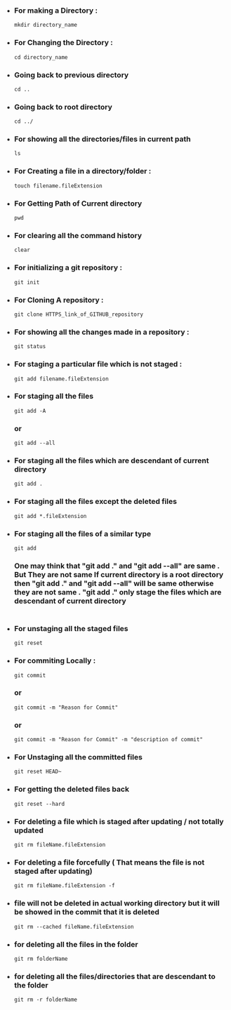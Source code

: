 
- ### For making a Directory : 
      mkdir directory_name 
- ### For Changing the Directory : 
      cd directory_name 
- ### Going back to previous directory
      cd ..
- ### Going back to root directory
      cd ../
- ### For showing all the directories/files in current path
      ls
- ### For Creating a file in a directory/folder : 
      touch filename.fileExtension
- ### For Getting Path of Current directory
      pwd
- ### For clearing all the command history
      clear
- ### For initializing a git repository : 
      git init
- ### For Cloning A repository : 
      git clone HTTPS_link_of_GITHUB_repository
- ### For showing all the changes made in a repository : 
      git status
- ### For staging a particular file which is not staged :
      git add filename.fileExtension
- ### For staging all the files 
      git add -A
  ### or
      git add --all
- ### For staging all the files which are descendant of current directory
      git add .
- ### For staging all the files except the deleted files
      git add *.fileExtension
- ### For staging all the files of a similar type
      git add 

  ### One may think that "git add ." and "git add --all" are same . But They are not same If current directory is a root directory then "git add ." and "git add --all" will be same otherwise they are not same . "git add ." only stage the files which are descendant of current directory <br><br>
- ### For unstaging all the staged files 
      git reset
- ### For commiting Locally : 
      git commit     
  ### or 
      git commit -m "Reason for Commit" 
  ### or 
      git commit -m "Reason for Commit" -m "description of commit"
- ### For Unstaging all the committed files 
      git reset HEAD~
- ###  For getting the deleted files back
      git reset --hard
- ### For deleting a file which is staged after updating / not totally updated 
      git rm fileName.fileExtension
- ### For deleting a file forcefully ( That means the file is not staged after updating)
      git rm fileName.fileExtension -f
- ### file will not be deleted in actual working directory but it will be showed in the commit that it is deleted
      git rm --cached fileName.fileExtension
- ### for deleting all the files in the folder
      git rm folderName
- ### for deleting all the files/directories that are descendant to the folder
      git rm -r folderName


   
   
   
       
        
